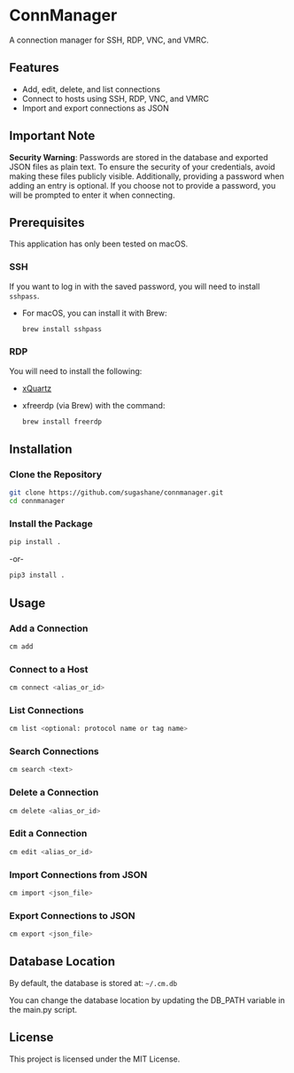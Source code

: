 # ConnManager

A connection manager for SSH, RDP, VNC, and VMRC.

## Features

- Add, edit, delete, and list connections
- Connect to hosts using SSH, RDP, VNC, and VMRC
- Import and export connections as JSON

## Important Note

**Security Warning**: Passwords are stored in the database and exported JSON files as plain text. To ensure the security of your credentials, avoid making these files publicly visible. Additionally, providing a password when adding an entry is optional. If you choose not to provide a password, you will be prompted to enter it when connecting.

## Prerequisites

This application has only been tested on macOS.

### SSH

If you want to log in with the saved password, you will need to install `sshpass`.

- For macOS, you can install it with Brew:

  ```sh
  brew install sshpass
  ```

### RDP

You will need to install the following:

- [xQuartz](https://www.xquartz.org/)

- xfreerdp (via Brew) with the command:

  ```sh
  brew install freerdp
  ```

## Installation

### Clone the Repository

```sh
git clone https://github.com/sugashane/connmanager.git
cd connmanager
```

### Install the Package

```sh
pip install .
```

-or-

```sh
pip3 install .
```

## Usage

### Add a Connection

```sh
cm add
```

### Connect to a Host

```sh
cm connect <alias_or_id>
```

### List Connections

```sh
cm list <optional: protocol name or tag name>
```

### Search Connections

```sh
cm search <text>
```

### Delete a Connection

```sh
cm delete <alias_or_id>
```

### Edit a Connection

```sh
cm edit <alias_or_id>
```

### Import Connections from JSON

```sh
cm import <json_file>
```

### Export Connections to JSON

```sh
cm export <json_file>
```

## Database Location

By default, the database is stored at: `~/.cm.db`

You can change the database location by updating the DB_PATH variable in the main.py script.

## License

This project is licensed under the MIT License.
